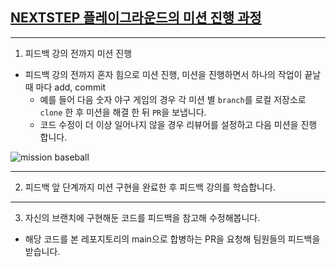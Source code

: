 ## [NEXTSTEP 플레이그라운드의 미션 진행 과정](https://github.com/next-step/nextstep-docs/blob/master/playground/README.md)

---
1. 피드백 강의 전까지 미션 진행
- 피드백 강의 전까지 혼자 힘으로 미션 진행, 미션을 진행하면서 하나의 작업이 끝날 때 마다 add, commit
    - 예를 들어 다음 숫자 야구 게임의 경우 각 미션 별 `branch`를 로컬 저장소로 `clone` 한 후 미션을 해결 한 뒤 `PR`을 보냅니다.
    - 코드 수정이 더 이상 일어나지 않을 경우 리뷰어를 설정하고 다음 미션을 진행 합니다.

![mission baseball](https://raw.githubusercontent.com/next-step/nextstep-docs/master/playground/images/mission_baseball.png)

---
2. 피드백 앞 단계까지 미션 구현을 완료한 후 피드백 강의를 학습합니다.

---
3. 자신의 브랜치에 구현해둔 코드를 피드백을 참고해 수정해봅니다.
- 해당 코드를 본 레포지토리의 main으로 합병하는 PR을 요청해 팀원들의 피드백을 받습니다.

